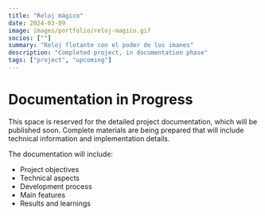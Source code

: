 ```yaml
---
title: "Reloj mágico"
date: 2024-03-09
image: images/portfolio/reloj-magico.gif
socios: [""]
summary: "Reloj flotante con el poder de los imanes"
description: "Completed project, in documentation phase"
tags: ["project", "upcoming"]
---
```


# Documentation in Progress

This space is reserved for the detailed project documentation, which will be published soon. Complete materials are being prepared that will include technical information and implementation details.

The documentation will include:
- Project objectives
- Technical aspects
- Development process
- Main features
- Results and learnings
